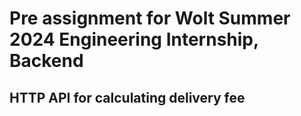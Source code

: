 # Pre assignment for Wolt Summer 2024 Engineering Internship, Backend

## HTTP API for calculating delivery fee
